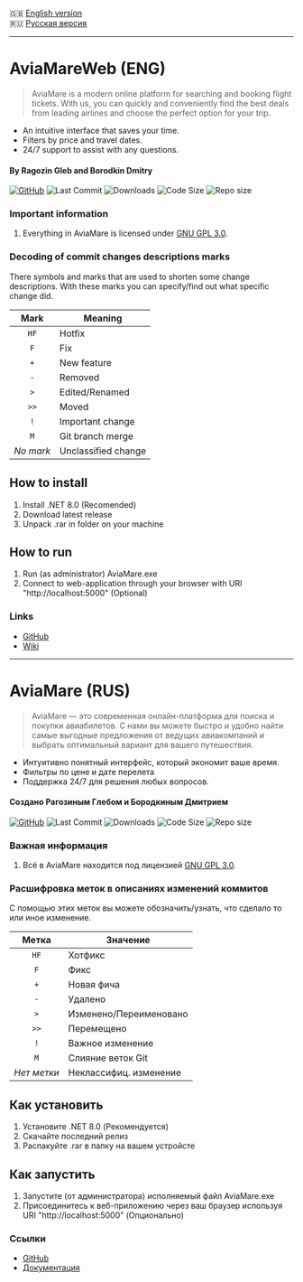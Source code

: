 :gb: [English version](#aviamare-eng)\
:ru: [Русская версия](#aviamare-rus)

____

# AviaMareWeb (ENG)
> AviaMare is a modern online platform for searching and booking flight tickets.
With us, you can quickly and conveniently find the best deals from leading airlines and choose the perfect option for your trip.
- An intuitive interface that saves your time.
- Filters by price and travel dates.
- 24/7 support to assist with any questions.
#### By Ragozin Gleb and Borodkin Dmitry

[![GitHub](https://img.shields.io/github/license/arkain123/AviaMareWeb)](https://github.com/arkain123/AviaMareWeb/blob/master/LICENSE.txt)
![Last Commit](https://img.shields.io/github/last-commit/arkain123/AviaMareWeb)
![Downloads](https://img.shields.io/github/downloads/arkain123/AviaMareWeb/total)
![Code Size](https://img.shields.io/github/languages/code-size/arkain123/AviaMareWeb)
![Repo size](https://img.shields.io/github/repo-size/arkain123/AviaMareWeb)


### Important information
1. Everything in AviaMare is licensed under
   [GNU GPL 3.0](https://www.gnu.org/licenses/gpl-3.0.html).

### Decoding of commit changes descriptions marks

There symbols and marks that are used to shorten some change descriptions.
With these marks you can specify/find out what specific change did.

|   Mark   | Meaning             |
| :------: | ------------------- |
|   `HF`   | Hotfix              |
|   `F`    | Fix                 |
|   `+`    | New feature         |
|   `-`    | Removed             |
|   `>`    | Edited/Renamed      |
|   `>>`   | Moved               |
|   `!`    | Important change    |
|   `M`    | Git branch merge    |
|_No mark_ | Unclassified change |

## How to install

1) Install .NET 8.0 (Recomended)
2) Download latest release
3) Unpack .rar in folder on your machine

## How to run

1) Run (as administrator) AviaMare.exe
2) Connect to web-application through your browser with URI "http://localhost:5000" (Optional)

### Links

* [GitHub](https://github.com/arkain123/AviaMareWeb)
* [Wiki](https://arkain123.github.io/AviaMareWeb/)

____

# AviaMare (RUS)
> AviaMare — это современная онлайн-платформа для поиска и покупки авиабилетов. 
С нами вы можете быстро и удобно найти самые выгодные предложения от ведущих авиакомпаний
и выбрать оптимальный вариант для вашего путешествия.
- Интуитивно понятный интерфейс, который экономит ваше время.
- Фильтры по цене и дате перелета
- Поддержка 24/7 для решения любых вопросов.
#### Создано Рагозиным Глебом и Бородкиным Дмитрием

[![GitHub](https://img.shields.io/github/license/arkain123/AviaMareWeb)](https://github.com/arkain123/AviaMareWeb/blob/master/LICENSE.txt)
![Last Commit](https://img.shields.io/github/last-commit/arkain123/AviaMareWeb)
![Downloads](https://img.shields.io/github/downloads/arkain123/AviaMareWeb/total)
![Code Size](https://img.shields.io/github/languages/code-size/arkain123/AviaMareWeb)
![Repo size](https://img.shields.io/github/repo-size/arkain123/AviaMareWeb)


### Важная информация
1. Всё в AviaMare находится под лицензией
   [GNU GPL 3.0](https://www.gnu.org/licenses/gpl-3.0.html).

### Расшифровка меток в описаниях изменений коммитов

С помощью этих меток вы можете обозначить/узнать, что сделало то или иное
изменение.

|   Метка   | Значение               |
| :-------: | ---------------------- |
|   `HF`    | Хотфикс                |
|   `F`     | Фикс                   |
|   `+`     | Новая фича             |
|   `-`     | Удалено                |
|   `>`     | Изменено/Переименовано |
|   `>>`    | Перемещено             |
|   `!`     | Важное изменение       |
|   `M`     | Слияние веток Git      |
|_Нет метки_| Неклассифиц. изменение |

## Как установить

1) Установите .NET 8.0 (Рекомендуется)
2) Скачайте последний релиз
3) Распакуйте .rar в папку на вашем устройсте

## Как запустить

1) Запустите (от администратора) исполняемый файл AviaMare.exe
2) Присоединитесь к веб-приложению через ваш браузер используя URI "http://localhost:5000" (Опционально)

### Ссылки

* [GitHub](https://github.com/arkain123/AviaMareWeb)
* [Документация](https://arkain123.github.io/AviaMareWeb/)
